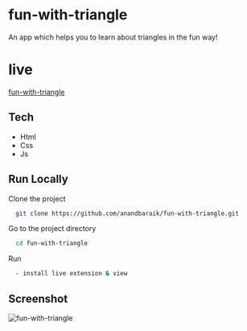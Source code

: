 
# fun-with-triangle
An app which helps you to learn about triangles in the fun way!



# live

[fun-with-triangle](https://fun-with-triangle-anand.netlify.app/)


## Tech
- Html
- Css
- Js


## Run Locally

Clone the project

```bash
  git clone https://github.com/anandbaraik/fun-with-triangle.git
```

Go to the project directory

```bash
  cd fun-with-triangle
```

Run
```bash
  - install live extension & view
```

## Screenshot
![fun-with-triangle](https://user-images.githubusercontent.com/31516195/188323073-432a08eb-7bd8-401e-b98d-cb9d373ff26f.png)
